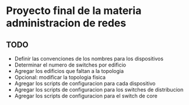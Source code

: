 # Proyecto final de la materia administracion de redes

## TODO
  * Definir las convenciones de los nombres para los dispositivos
  * Determinar el numero de switches por edificio
  * Agregar los edificios que faltan a la topologia
  * Opcional: modificar la topologia fisica
  * Agregar los scripts de configuracion para cada dispositivo
  * Agregar los scripts de configuracion para los switches de distribucion
  * Agregar los scripts de configuracion para el switch de core
